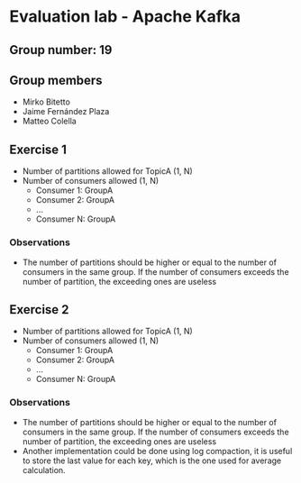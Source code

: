 # Evaluation lab - Apache Kafka

## Group number: 19

## Group members

- Mirko Bitetto
- Jaime Fernández Plaza
- Matteo Colella

## Exercise 1

- Number of partitions allowed for TopicA (1, N)
- Number of consumers allowed (1, N)
    - Consumer 1: GroupA
    - Consumer 2: GroupA
    - ...
    - Consumer N: GroupA

### Observations
- The number of partitions should be higher or equal to the number of consumers in the same group. If the number of consumers exceeds the number of partition, the exceeding ones are useless


## Exercise 2

- Number of partitions allowed for TopicA (1, N)
- Number of consumers allowed (1, N)
    - Consumer 1: GroupA
    - Consumer 2: GroupA
    - ...
    - Consumer N: GroupA

### Observations
- The number of partitions should be higher or equal to the number of consumers in the same group. If the number of consumers exceeds the number of partition, the exceeding ones are useless
- Another implementation could be done using log compaction, it is useful to store the last value for each key, which is the one used for average calculation.
